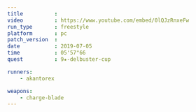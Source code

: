 ```yaml
---
title          :
video          : https://www.youtube.com/embed/0lQJzRnxeFw
run_type       : freestyle
platform       : pc
patch_version  : 
date           : 2019-07-05
time           : 05'57"66
quest          : 9★-delbuster-cup

runners:
    - akantorex

weapons:
    - charge-blade
---
```

